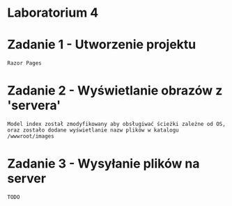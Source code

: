 # Laboratorium 4

# Zadanie 1 - Utworzenie projektu
```
Razor Pages
```

# Zadanie 2 - Wyświetlanie obrazów z 'servera'
```
Model index został zmodyfikowany aby obsługiwać ścieżki zależne od OS, oraz zostało dodane wyświetlanie nazw plików w katalogu /wwwroot/images
```

# Zadanie 3 - Wysyłanie plików na server
```
TODO
```
